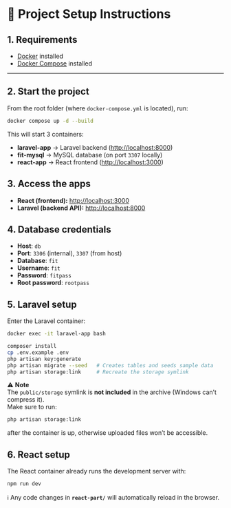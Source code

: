 # 🚀 Project Setup Instructions

## 1. Requirements
- [Docker](https://docs.docker.com/get-docker/) installed  
- [Docker Compose](https://docs.docker.com/compose/) installed  

---

## 2. Start the project
From the root folder (where `docker-compose.yml` is located), run:

```bash
docker compose up -d --build
```

This will start 3 containers:

- **laravel-app** → Laravel backend ([http://localhost:8000](http://localhost:8000))  
- **fit-mysql** → MySQL database (on port `3307` locally)  
- **react-app** → React frontend ([http://localhost:3000](http://localhost:3000))

## 3. Access the apps

- **React (frontend):** [http://localhost:3000](http://localhost:3000)  
- **Laravel (backend API):** [http://localhost:8000](http://localhost:8000)  

## 4. Database credentials

- **Host**: `db`  
- **Port**: `3306` (internal), `3307` (from host)  
- **Database**: `fit`  
- **Username**: `fit`  
- **Password**: `fitpass`  
- **Root password**: `rootpass`  


## 5. Laravel setup

Enter the Laravel container:

```bash
docker exec -it laravel-app bash

composer install
cp .env.example .env
php artisan key:generate
php artisan migrate --seed   # Creates tables and seeds sample data
php artisan storage:link     # Recreate the storage symlink
```

 ⚠️ **Note**  
 The `public/storage` symlink is **not included** in the archive (Windows can’t compress it).  
 Make sure to run:
 ```bash
 php artisan storage:link
 ```
 after the container is up, otherwise uploaded files won’t be accessible.


## 6. React setup

The React container already runs the development server with:

```bash
npm run dev
```

ℹ️ Any code changes in **`react-part/`** will automatically reload in the browser.
